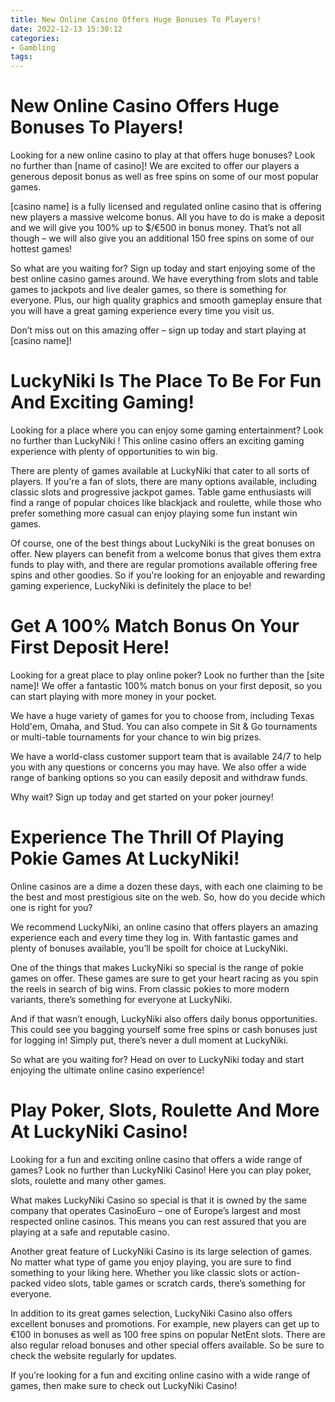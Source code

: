 ```yaml
---
title: New Online Casino Offers Huge Bonuses To Players!
date: 2022-12-13 15:30:12
categories:
- Gambling
tags:
---
```



#  New Online Casino Offers Huge Bonuses To Players!

Looking for a new online casino to play at that offers huge bonuses? Look no further than [name of casino]! We are excited to offer our players a generous deposit bonus as well as free spins on some of our most popular games.

[casino name] is a fully licensed and regulated online casino that is offering new players a massive welcome bonus. All you have to do is make a deposit and we will give you 100% up to $/€500 in bonus money. That’s not all though – we will also give you an additional 150 free spins on some of our hottest games!

So what are you waiting for? Sign up today and start enjoying some of the best online casino games around. We have everything from slots and table games to jackpots and live dealer games, so there is something for everyone. Plus, our high quality graphics and smooth gameplay ensure that you will have a great gaming experience every time you visit us.

Don’t miss out on this amazing offer – sign up today and start playing at [casino name]!

#  LuckyNiki Is The Place To Be For Fun And Exciting Gaming!

Looking for a place where you can enjoy some gaming entertainment? Look no further than LuckyNiki ! This online casino offers an exciting gaming experience with plenty of opportunities to win big.

There are plenty of games available at LuckyNiki that cater to all sorts of players. If you're a fan of slots, there are many options available, including classic slots and progressive jackpot games. Table game enthusiasts will find a range of popular choices like blackjack and roulette, while those who prefer something more casual can enjoy playing some fun instant win games.

Of course, one of the best things about LuckyNiki is the great bonuses on offer. New players can benefit from a welcome bonus that gives them extra funds to play with, and there are regular promotions available offering free spins and other goodies. So if you're looking for an enjoyable and rewarding gaming experience, LuckyNiki is definitely the place to be!

#  Get A 100% Match Bonus On Your First Deposit Here!

Looking for a great place to play online poker? Look no further than the [site name]! We offer a fantastic 100% match bonus on your first deposit, so you can start playing with more money in your pocket.

We have a huge variety of games for you to choose from, including Texas Hold'em, Omaha, and Stud. You can also compete in Sit & Go tournaments or multi-table tournaments for your chance to win big prizes.

We have a world-class customer support team that is available 24/7 to help you with any questions or concerns you may have. We also offer a wide range of banking options so you can easily deposit and withdraw funds.

Why wait? Sign up today and get started on your poker journey!

#  Experience The Thrill Of Playing Pokie Games At LuckyNiki!

Online casinos are a dime a dozen these days, with each one claiming to be the best and most prestigious site on the web. So, how do you decide which one is right for you?

We recommend LuckyNiki, an online casino that offers players an amazing experience each and every time they log in. With fantastic games and plenty of bonuses available, you’ll be spoilt for choice at LuckyNiki.

One of the things that makes LuckyNiki so special is the range of pokie games on offer. These games are sure to get your heart racing as you spin the reels in search of big wins. From classic pokies to more modern variants, there’s something for everyone at LuckyNiki.

And if that wasn’t enough, LuckyNiki also offers daily bonus opportunities. This could see you bagging yourself some free spins or cash bonuses just for logging in! Simply put, there’s never a dull moment at LuckyNiki.

So what are you waiting for? Head on over to LuckyNiki today and start enjoying the ultimate online casino experience!

#  Play Poker, Slots, Roulette And More At LuckyNiki Casino!

Looking for a fun and exciting online casino that offers a wide range of games? Look no further than LuckyNiki Casino! Here you can play poker, slots, roulette and many other games.

What makes LuckyNiki Casino so special is that it is owned by the same company that operates CasinoEuro – one of Europe’s largest and most respected online casinos. This means you can rest assured that you are playing at a safe and reputable casino.

Another great feature of LuckyNiki Casino is its large selection of games. No matter what type of game you enjoy playing, you are sure to find something to your liking here. Whether you like classic slots or action-packed video slots, table games or scratch cards, there’s something for everyone.

In addition to its great games selection, LuckyNiki Casino also offers excellent bonuses and promotions. For example, new players can get up to €100 in bonuses as well as 100 free spins on popular NetEnt slots. There are also regular reload bonuses and other special offers available. So be sure to check the website regularly for updates.

If you’re looking for a fun and exciting online casino with a wide range of games, then make sure to check out LuckyNiki Casino!